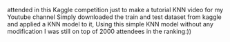 attended in this Kaggle competition just to make a tutorial KNN video for my Youtube channel
Simply downloaded the train and test dataset from kaggle and applied a KNN model to it,
Using this simple KNN model without any modification I was still on top of 2000 attendees in the ranking:))
